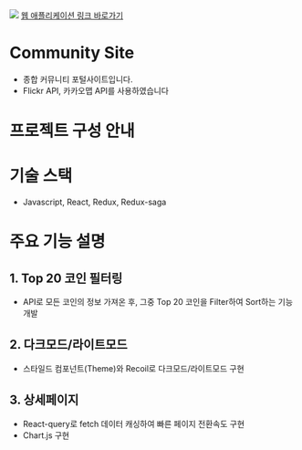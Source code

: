 
<img src="https://postfiles.pstatic.net/MjAyMjA1MjhfMTcx/MDAxNjUzNzM1NTQ2NDUy.sBlWd7dzRjAzjKLtoeaJSvrnyUstmXgNJYlYhNsFe1Ig.xPmcz15r10UuuVDSk5UzNUMnaD6wAUFySAtn3nDHfrwg.GIF.home124/GIF_2022-05-28_%EC%98%A4%ED%9B%84_7-50-37.gif?type=w773">
<a href="https://community-hydev.netlify.app" about="_blank">웹 애플리케이션 링크 바로가기</a>

<h1>Community Site</h1>
<ul>
  <li>종합 커뮤니티 포털사이트입니다.</li>
  <li>Flickr API, 카카오맵 API를 사용하였습니다</li>
</ul>

<h1>프로젝트 구성 안내</h1>

<h1>기술 스택</h1>
<ul>
  <li>Javascript, React, Redux, Redux-saga</li>
</ul>

<h1>주요 기능 설명</h1>
<h2>1. Top 20 코인 필터링</h2>
<ul>
  <li>API로 모든 코인의 정보 가져온 후, 그중 Top 20 코인을 Filter하여 Sort하는 기능 개발</li>
</ul>
<h2>2. 다크모드/라이트모드 </h2>
<ul>
  <li>스타일드 컴포넌트(Theme)와 Recoil로 다크모드/라이트모드 구현</li>
</ul>
<h2>3. 상세페이지</h2>
<ul>
  <li>React-query로 fetch 데이터 캐싱하여 빠른 페이지 전환속도 구현</li>
  <li>Chart.js 구현</li>
</ul>
